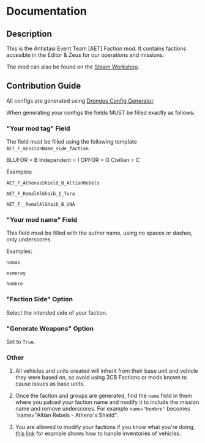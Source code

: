 # Documentation
## Description
This is the Antistasi Event Team [AET] Faction mod. It contains factions accesible in the Editor & Zeus for our operations and missions.

The mod can also be found on the [Steam Workshop](https://steamcommunity.com/sharedfiles/filedetails/?id=3539186205).
## Contribution Guide
All configs are generated using [Drongos Config Generator](https://steamcommunity.com/sharedfiles/filedetails/?id=1771335720).

When generating your configs the fields MUST be filled exactly as follows:

### "Your mod tag" Field
The field must be filled using the following template `AET_F_missionName_side_faction`.

BLUFOR = B
Independent = I
OPFOR = O
Civilian = C

Examples:

`AET_F_AthenasShield_B_AltianRebels`

`AET_F_RemalAlGhaib_I_Tura`

`AET_F__RemalAlGhaib_B_UNA`


### "Your mod name" Field
This field must be filled with the author name, using no spaces or dashes, only underscores.

Examples:

`nomas`

`esmeray`

`hombre`

### "Faction Side" Option
Select the intended side of your faction.

### "Generate Weapons" Option
Set to `True`.

### Other
1. All vehicles and units created will inherit from their base unit and vehicle they were based on, so avoid using 3CB Factions or mods known to cause issues as base units.

2. Once the faction and groups are generated, find the `name` field in them where you palced your faction name and modify it to include the mission name and remove underscores. For example `name="hombre"` becomes `name="Altian Rebels - Athena's Shield".

3. You are allowed to modify your factions if you know what you're doing, [this link](https://community.bistudio.com/wiki/Arma_3:_Characters_And_Gear_Encoding_Guide#Backpack_Configuration) for example shows how to handle inventories of vehicles.